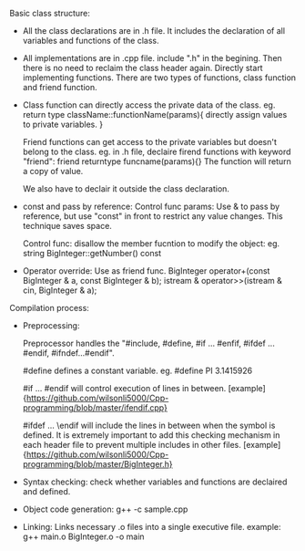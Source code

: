 Basic class structure:

*	All the class declarations are in .h file. 
	It includes the declaration of all variables and functions of the class. 

*	All implementations are in .cpp file.
	include ".h" in the begining. Then there is no need to reclaim the class header again. 
	Directly start implementing functions.
	There are two types of functions, class function and friend function.

*	Class function can directly access the private data of the class.
	eg. return type className::functionName(params){ directly assign values to private variables. }

	Friend functions can get access to the private variables but doesn't belong to the class.
	eg. in .h file, declaire firend functions with keyword "friend":
	friend returntype funcname(params){}
	The function will return a copy of value.

	We also have to declair it outside the class declaration.

*	const and pass by reference:
	Control func params: Use & to pass by reference, but use "const" in front to restrict any value changes. This technique saves space.

	Control func: disallow the member fucntion to modify the object:
	eg. string BigInteger::getNumber() const

*	Operator override:
	Use as friend func. 
	BigInteger operator+(const BigInteger & a, const BigInteger & b);
	istream & operator>>(istream & cin, BigInteger & a);

Compilation process:
*	Preprocessing:
	
	Preprocessor handles the "\#include, \#define, \#if ... \#enfif, \#ifdef ... \#endif, \#ifndef...\#endif".
	
	\#define defines a constant variable. eg. \#define PI 3.1415926
	
	\#if ... \#endif will control execution of lines in between. [example]{https://github.com/wilsonli5000/Cpp-programming/blob/master/ifendif.cpp}
	
	\#ifdef ... \endif will include the lines in between when the symbol is defined. It is extremely important to add this checking mechanism in each header file to prevent multiple includes in other files. [example]{https://github.com/wilsonli5000/Cpp-programming/blob/master/BigInteger.h}

*	Syntax checking: check whether variables and functions are declaired and defined.
*	Object code generation: g++ -c sample.cpp
*	Linking: Links necessary .o files into a single executive file. example: g++ main.o BigInteger.o -o main



